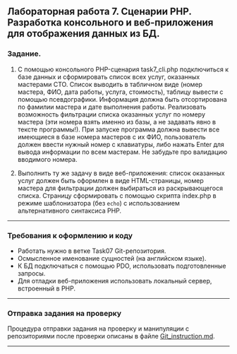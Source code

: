 ## Лабораторная работа 7. Сценарии PHP. Разработка консольного и веб-приложения для отображения данных из БД.

### Задание.
1. С помощью консольного PHP-сценария task7_cli.php подключиться к базе данных и сформировать список всех услуг, оказанных мастерами СТО. Список выводить в табличном виде (номер мастера, ФИО, дата работы, услуга, стоимость), таблицу вывести с помощью псевдографики. Информация должна быть отсортирована по фамилии мастера и дате выполнения работы.
Реализовать возможность фильтрации списка оказанных услуг по номеру мастера (эти номера взять именно из базы, а не задавать явно в тексте программы!). При запуске программа должна вывести все имеющиеся в базе номера мастеров с их ФИО, пользователь должен ввести нужный номер с клавиатуры, либо нажать Enter для вывода информации по всем мастерам. Не забудьте про валидацию вводимого номера.

2. Выполнить ту же задачу в виде веб-приложения: список оказанных услуг должен быть оформлен в виде HTML-страницы, 
номер мастера для фильтрации должен выбираться из раскрывающегося списка. Страницу сформировать с помощью скрипта index.php в режиме шаблонизатора (без `echo`) с использованием альтернативного синтаксиса PHP.

* * *
### Требования к оформлению и коду
* Работать нужно в ветке Task07 Git-репозитория.
* Осмысленное именование сущностей (на английском языке).
* К БД подключаться с помощью PDO, использовать подготовленные запросы.
* Для отладки веб-приложения использовать локальный сервер, встроенный в PHP.

* * *

### Отправка задания на проверку
Процедура отправки задания на проверку и манипуляции с репозиториями после проверки описаны в файле [Git_instruction.md](Git_instruction.md).

* * *
